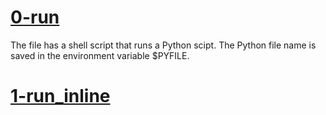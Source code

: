 # [0-run](https://github.com/RobinM2022/alx-higher_level_programming/blob/master/0x00-python-hello_world/0-run)
The file has a shell script that runs a Python scipt. The Python file name is saved in the environment variable $PYFILE.

# [1-run_inline](https://github.com/RobinM2022/alx-higher_level_programming/blob/master/0x00-python-hello_world/1-run_inline)
